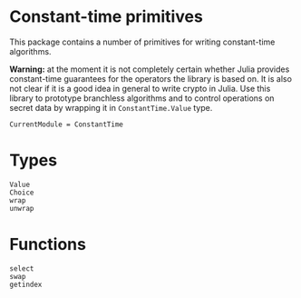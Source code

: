 # Constant-time primitives

This package contains a number of primitives for writing constant-time algorithms.

**Warning:** at the moment it is not completely certain whether Julia provides constant-time guarantees for the operators the library is based on. It is also not clear if it is a good idea in general to write crypto in Julia. Use this library to prototype branchless algorithms and to control operations on secret data by wrapping it in `ConstantTime.Value` type.

```@meta
CurrentModule = ConstantTime
```


# Types

```@docs
Value
Choice
wrap
unwrap
```

# Functions

```@docs
select
swap
getindex
```
